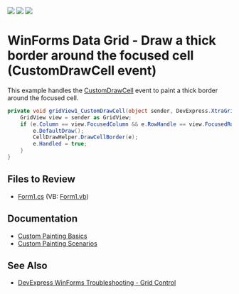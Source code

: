 <!-- default badges list -->
![](https://img.shields.io/endpoint?url=https://codecentral.devexpress.com/api/v1/VersionRange/128628171/23.1.3%2B)
[![](https://img.shields.io/badge/Open_in_DevExpress_Support_Center-FF7200?style=flat-square&logo=DevExpress&logoColor=white)](https://supportcenter.devexpress.com/ticket/details/E513)
[![](https://img.shields.io/badge/📖_How_to_use_DevExpress_Examples-e9f6fc?style=flat-square)](https://docs.devexpress.com/GeneralInformation/403183)
<!-- default badges end -->

# WinForms Data Grid - Draw a thick border around the focused cell (CustomDrawCell event)

This example handles the [CustomDrawCell](https://docs.devexpress.com/WindowsForms/DevExpress.XtraGrid.Views.Grid.GridView.CustomDrawCell) event to paint a thick border around the focused cell.

```csharp
private void gridView1_CustomDrawCell(object sender, DevExpress.XtraGrid.Views.Base.RowCellCustomDrawEventArgs e) {
    GridView view = sender as GridView;
    if (e.Column == view.FocusedColumn && e.RowHandle == view.FocusedRowHandle) {
        e.DefaultDraw();
        CellDrawHelper.DrawCellBorder(e);
        e.Handled = true;
    }
}
```

## Files to Review

* [Form1.cs](./CS/Form1.cs) (VB: [Form1.vb](./VB/Form1.vb))


## Documentation

* [Custom Painting Basics](https://docs.devexpress.com/WindowsForms/762/controls-and-libraries/data-grid/appearance-and-conditional-formatting/custom-painting/custom-painting-basics)
* [Custom Painting Scenarios](https://docs.devexpress.com/WindowsForms/763/controls-and-libraries/data-grid/appearance-and-conditional-formatting/custom-painting/custom-painting-scenarios)

## See Also

* [DevExpress WinForms Troubleshooting - Grid Control](https://go.devexpress.com/CheatSheets_WinForms_Examples_T934742.aspx)
